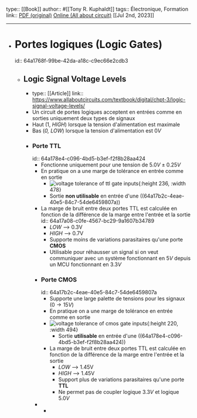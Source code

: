 type:: [[Book]]
author:: #[[Tony R. Kuphaldt]]
tags:: Électronique, Formation
link:: [PDF (original)](https://www.ibiblio.org/kuphaldt/electricCircuits/Digital/index.html)  [Online (All about circuit)](https://www.allaboutcircuits.com/textbook/digital/#chpt-3) 
[[Jul 2nd, 2023]]
***

- # Portes logiques (Logic Gates)
  id:: 64a1768f-99be-42da-a18c-c9ec66e2cdb3
	- ## Logic Signal Voltage Levels
		- type:: [[Article]]
		  link:: https://www.allaboutcircuits.com/textbook/digital/chpt-3/logic-signal-voltage-levels/
		- Un circuit de portes logiques acceptent en entrées comme en sorties uniquement deux types de signaux
		- Haut (1, *HIGH*) lorsque la tension d'alimentation est maximale
		- Bas (*0, LOW*) lorsque la tension d'alimentation est $0V$
		- ### Porte TTL
		  id:: 64a178e4-c096-4bd5-b3ef-f2f8b28aa424
			- Fonctionne uniquement pour une tension de $5.0V \pm 0.25V$
			- En pratique on a une marge de tolérance en entrée comme en sortie
				- ![voltage tolerance of ttl gate inputs](https://www.allaboutcircuits.com/uploads/articles/voltage-tolerance-of-ttl-gate-inputs.jpg){:height 236, :width 478}
				- Sortie **non utilisable** en entrée d'une ((64a17b2c-4eae-40e5-84c7-54de6459807a))
			- La marge de bruit entre deux portes TTL est calculée en fonction de la différence de la marge entre l'entrée et la sortie
			  id:: 64a17a08-c0fe-4567-bc29-9a1607b34789
				- *LOW* --> 0.3V
				- *HIGH* --> 0.7V
				- Supporte moins de variations parasitaires qu'une porte **CMOS**
				- Utilisable pour réhausser un signal si on veut communiquer avec un système fonctionnant en $5V$ depuis un MCU fonctionnant en $3.3V$
			- ### Porte CMOS
			  id:: 64a17b2c-4eae-40e5-84c7-54de6459807a
				- Supporte une large palette de tensions pour les signaux ($0 \to 15V$)
				- En pratique on a une marge de tolérance en entrée comme en sortie
				- ![voltage tolerance of cmos gate inputs](https://www.allaboutcircuits.com/uploads/articles/voltage-tolerance-of-cmos-gate-inputs.jpg){:height 220, :width 494}
					- Sortie **utilisable** en entrée d'une ((64a178e4-c096-4bd5-b3ef-f2f8b28aa424))
				- La marge de bruit entre deux portes TTL est calculée en fonction de la différence de la marge entre l'entrée et la sortie
					- *LOW* --> 1.45V
					- *HIGH* --> 1.45V
					- Support plus de variations parasitaires qu'une porte **TTL**
					- Ne permet pas de coupler logique $3.3V$ et logique $5.0V$
			-
				-